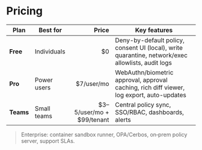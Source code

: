 # Pricing

| Plan | Best for | Price | Key features |
|---|---|---:|---|
| **Free** | Individuals | $0 | Deny-by-default policy, consent UI (local), write quarantine, network/exec allowlists, audit logs |
| **Pro** | Power users | $7/user/mo | WebAuthn/biometric approval, approval caching, rich diff viewer, log export, auto-updates |
| **Teams** | Small teams | $3–5/user/mo + $99/tenant | Central policy sync, SSO/RBAC, dashboards, alerts |

> Enterprise: container sandbox runner, OPA/Cerbos, on‑prem policy server, support SLAs.
